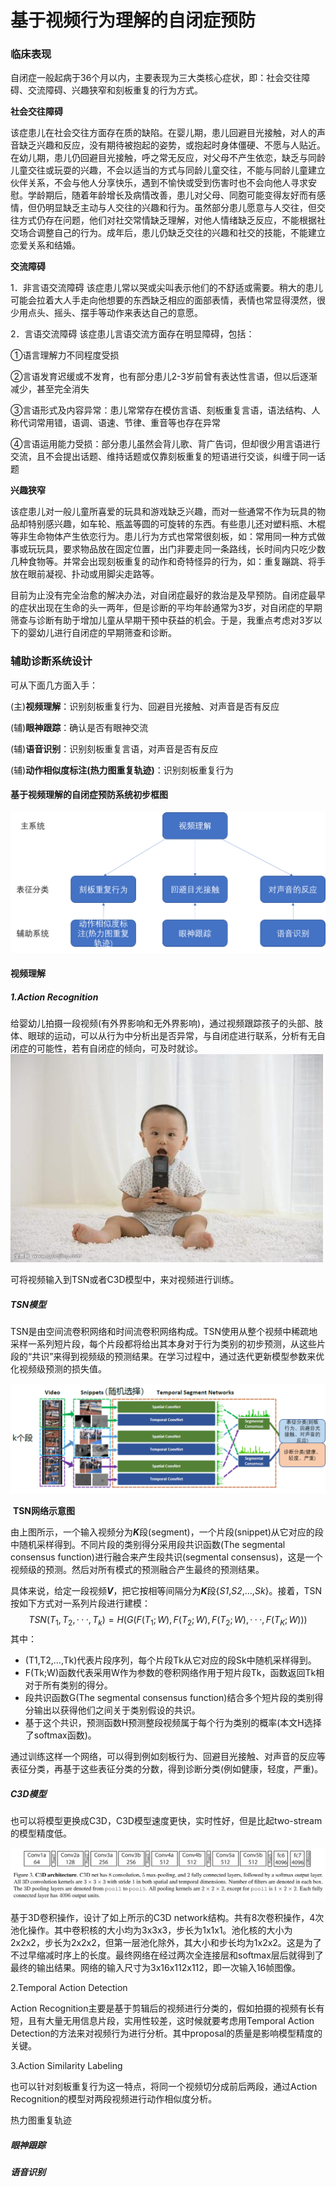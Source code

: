 # 基于视频行为理解的自闭症预防

### 临床表现

自闭症一般起病于36个月以内，主要表现为三大类核心症状，即：社会交往障碍、交流障碍、兴趣狭窄和刻板重复的行为方式。

**社会交往障碍**

该症患儿在社会交往方面存在质的缺陷。在婴儿期，患儿回避目光接触，对人的声音缺乏兴趣和反应，没有期待被抱起的姿势，或抱起时身体僵硬、不愿与人贴近。在幼儿期，患儿仍回避目光接触，呼之常无反应，对父母不产生依恋，缺乏与同龄儿童交往或玩耍的兴趣，不会以适当的方式与同龄儿童交往，不能与同龄儿童建立伙伴关系，不会与他人分享快乐，遇到不愉快或受到伤害时也不会向他人寻求安慰。学龄期后，随着年龄增长及病情改善，患儿对父母、同胞可能变得友好而有感情，但仍明显缺乏主动与人交往的兴趣和行为。虽然部分患儿愿意与人交往，但交往方式仍存在问题，他们对社交常情缺乏理解，对他人情绪缺乏反应，不能根据社交场合调整自己的行为。成年后，患儿仍缺乏交往的兴趣和社交的技能，不能建立恋爱关系和结婚。

**交流障碍**

1．非言语交流障碍  该症患儿常以哭或尖叫表示他们的不舒适或需要。稍大的患儿可能会拉着大人手走向他想要的东西缺乏相应的面部表情，表情也常显得漠然，很少用点头、摇头、摆手等动作来表达自己的意愿。

2．言语交流障碍  该症患儿言语交流方面存在明显障碍，包括： 

①语言理解力不同程度受损

②言语发育迟缓或不发育，也有部分患儿2-3岁前曾有表达性言语，但以后逐渐减少，甚至完全消失

③言语形式及内容异常：患儿常常存在模仿言语、刻板重复言语，语法结构、人称代词常用错，语调、语速、节律、重音等也存在异常

④言语运用能力受损：部分患儿虽然会背儿歌、背广告词，但却很少用言语进行交流，且不会提出话题、维持话题或仅靠刻板重复的短语进行交谈，纠缠于同一话题 

**兴趣狭窄**

该症患儿对一般儿童所喜爱的玩具和游戏缺乏兴趣，而对一些通常不作为玩具的物品却特别感兴趣，如车轮、瓶盖等圆的可旋转的东西。有些患儿还对塑料瓶、木棍等非生命物体产生依恋行为。患儿行为方式也常常很刻板，如：常用同一种方式做事或玩玩具，要求物品放在固定位置，出门非要走同一条路线，长时间内只吃少数几种食物等。并常会出现刻板重复的动作和奇特怪异的行为，如：重复蹦跳、将手放在眼前凝视、扑动或用脚尖走路等。

目前为止没有完全治愈的解决办法，对自闭症最好的救治是及早预防。自闭症最早的症状出现在生命的头一两年，但是诊断的平均年龄通常为3岁，对自闭症的早期筛查与诊断有助于增加儿童从早期干预中获益的机会。于是，我重点考虑对3岁以下的婴幼儿进行自闭症的早期筛查和诊断。

### 辅助诊断系统设计

可从下面几方面入手：

(主)**视频理解**：识别刻板重复行为、回避目光接触、对声音是否有反应

(辅)**眼神跟踪**：确认是否有眼神交流

(辅)**语音识别**：识别刻板重复言语，对声音是否有反应

(辅)**动作相似度标注(热力图重复轨迹)**：识别刻板重复行为



####                                             基于视频理解的自闭症预防系统初步框图



![图片3](./图片3.png)

  

#### 视频理解

##### 1.Action Recognition

给婴幼儿拍摄一段视频(有外界影响和无外界影响)，通过视频跟踪孩子的头部、肢体、眼球的运动，可以从行为中分析出是否异常，与自闭症进行联系，分析有无自闭症的可能性，若有自闭症的倾向，可及时就诊。![u=951343840,308847999&fm=200&gp=0[1]](./u=951343840,308847999&fm=200&gp=0[1].jpg)

可将视频输入到TSN或者C3D模型中，来对视频进行训练。

##### TSN模型

TSN是由空间流卷积网络和时间流卷积网络构成。TSN使用从整个视频中稀疏地采样一系列短片段，每个片段都将给出其本身对于行为类别的初步预测，从这些片段的“共识”来得到视频级的预测结果。在学习过程中，通过迭代更新模型参数来优化视频级预测的损失值。

![图片1](./图片1.png)

​                                                                          **TSN网络示意图**

由上图所示，一个输入视频分为***K***段(segment)，一个片段(snippet)从它对应的段中随机采样得到。不同片段的类别得分采用段共识函数(The segmental consensus function)进行融合来产生段共识(segmental consensus)，这是一个视频级的预测。然后对所有模式的预测融合产生最终的预测结果。

具体来说，给定一段视频***V***，把它按相等间隔分为***K***段{*S1*,*S2*,...,*Sk*}。接着，TSN按如下方式对一系列片段进行建模：
$$
TSN(T_1,T_2,···,T_k)=H(G(F(T_1;W),F(T_2;W),F(T_2;W),···,F(T_K;W)))
$$
其中：

- (T1,T2,...,Tk)代表片段序列，每个片段Tk从它对应的段Sk中随机采样得到。
- F(Tk;W)函数代表采用W作为参数的卷积网络作用于短片段Tk，函数返回Tk相对于所有类别的得分。
- 段共识函数G(The segmental consensus function)结合多个短片段的类别得分输出以获得他们之间关于类别假设的共识。
- 基于这个共识，预测函数H预测整段视频属于每个行为类别的概率(本文H选择了softmax函数)。

通过训练这样一个网络，可以得到例如刻板行为、回避目光接触、对声音的反应等表征分类，再基于这些表征分类的分数，得到诊断分类(例如健康，轻度，严重)。

##### C3D模型

也可以将模型更换成C3D，C3D模型速度更快，实时性好，但是比起two-stream的模型精度低。

![c3d](./c3d.png)

基于3D卷积操作，设计了如上所示的C3D network结构。共有8次卷积操作，4次池化操作。其中卷积核的大小均为3x3x3，步长为1x1x1。池化核的大小为2x2x2，步长为2x2x2，但第一层池化除外，其大小和步长均为1x2x2。这是为了不过早缩减时序上的长度。最终网络在经过两次全连接层和softmax层后就得到了最终的输出结果。网络的输入尺寸为3x16x112x112，即一次输入16帧图像。

2.Temporal Action Detection

Action Recognition主要是基于剪辑后的视频进行分类的，假如拍摄的视频有长有短，且有大量无用信息片段，实用性较差，这时候就要考虑用Temporal Action Detection的方法来对视频行为进行分析。其中proposal的质量是影响模型精度的关键。 

3.Action Similarity Labeling

也可以针对刻板重复行为这一特点，将同一个视频切分成前后两段，通过Action Recognition的模型对两段视频进行动作相似度分析。

热力图重复轨迹

##### 眼神跟踪

##### 语音识别

